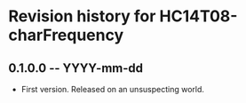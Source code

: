 # Revision history for HC14T08-charFrequency

## 0.1.0.0 -- YYYY-mm-dd

* First version. Released on an unsuspecting world.
